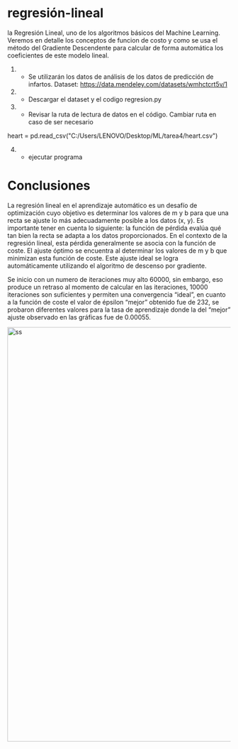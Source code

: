 # regresión-lineal
 la Regresión Lineal, uno de los algoritmos básicos del Machine Learning. Veremos en detalle los conceptos de  funcion de costo y como se usa el método del Gradiente Descendente para calcular de forma automática los coeficientes de este modelo lineal.

1. - Se utilizarán los datos de análisis de los datos de predicción de infartos. 
Dataset: https://data.mendeley.com/datasets/wmhctcrt5v/1 

2. - Descargar el dataset y el codigo regresion.py

3. - Revisar la ruta de lectura de datos en el código. Cambiar ruta en caso de ser necesario

heart = pd.read_csv("C:/Users/LENOVO/Desktop/ML/tarea4/heart.csv")


4. - ejecutar programa

# Conclusiones
La regresión lineal en el aprendizaje automático es un desafío de optimización cuyo objetivo es determinar los valores de m y b para que una recta se ajuste lo más adecuadamente posible a los datos (x, y). Es importante tener en cuenta lo siguiente: la función de pérdida evalúa qué tan bien la recta se adapta a los datos proporcionados. En el contexto de la regresión lineal, esta pérdida generalmente se asocia con la función de coste. El ajuste óptimo se encuentra al determinar los valores de m y b que minimizan esta función de coste. Este ajuste ideal se logra automáticamente utilizando el algoritmo de descenso por gradiente. 

Se inicio con un numero de iteraciones muy alto 60000, sin embargo, eso produce un retraso al momento de calcular en las iteraciones, 10000 iteraciones son suficientes y permiten una convergencia “ideal”, en cuanto a la función de coste el valor de épsilon “mejor” obtenido fue de 232, se probaron diferentes valores para la tasa de aprendizaje donde la del “mejor” ajuste observado en las gráficas fue de 0.00055. 


 <img width="934" alt="ss" src="https://github.com/user-attachments/assets/75c200c1-dd8b-4618-a5a5-333b790b43f3" />

